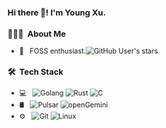 ### Hi there 👋! I'm Young Xu.

<h3> 👨🏻‍💻 &nbsp;About Me </h3>

- 🤔 &nbsp; FOSS enthusiast.![GitHub User's stars](https://img.shields.io/github/stars/xuthus5)


<h3> 🛠 &nbsp;Tech Stack</h3>

- 💻 &nbsp;
  ![Golang](https://img.shields.io/badge/-Go-333333?style=flat&logo=go)
  ![Rust](https://img.shields.io/badge/-Rust-333333?style=flat&logo=rust)
  ![C](https://img.shields.io/badge/-C-333333?style=flat&logo=c)
- 🛢 &nbsp;
  ![Pulsar](https://img.shields.io/badge/Pulsar-00BFFF)
  ![openGemini](https://img.shields.io/badge/openGemini-DC143C)
- ⚙️ &nbsp;
  ![Git](https://img.shields.io/badge/-Git-333333?style=flat&logo=git)
  ![Linux](https://img.shields.io/badge/-Linux-333333?style=flat&logo=linux)

<br/>
